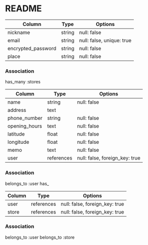 # README
<!-- usersテーブル -->
| Column             | Type   | Options                   |
| ------------------ | ------ | ----------- |
| nickname            | string  | null: false               |
| email               | string  | null: false, unique: true |
| encrypted_password  | string  | null: false               |
| place               | string  | null: false               |


### Association
has_many :stores

<!-- storesテーブル -->
| Column             | Type   | Options                   |
| ------------------ | ------ | ----------- |
| name          | string      | null: false                    |
| address       | text        |                                |
| phone_number  | string      | null: false                    |
| opening_hours | text        | null: false                    |
| latitude      | float       | null: false                    |
| longitude     | float       | null: false                    |
| memo          | text        | null: false                    |
| user          | references  | null: false, foreign_key: true |

### Association
belongs_to :user
has_

<!-- bookmarksテーブル -->
| Column             | Type   | Options                   |
| ------------------ | ------ | ----------- |
| user          | references  | null: false, foreign_key: true |
| store         | references  | null: false, foreign_key: true |

### Association
belongs_to :user
belongs_to :store